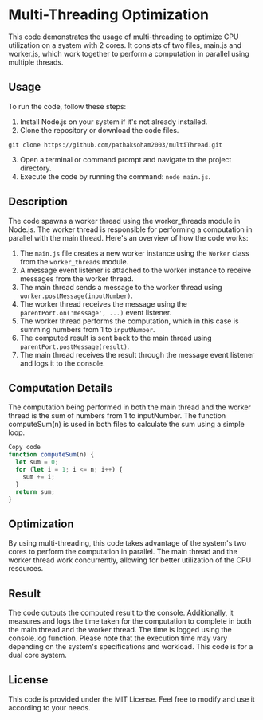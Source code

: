 # Multi-Threading Optimization
This code demonstrates the usage of multi-threading to optimize CPU utilization on a system with 2 cores. It consists of two files, main.js and worker.js, which work together to perform a computation in parallel using multiple threads.

## Usage
To run the code, follow these steps:

1. Install Node.js on your system if it's not already installed.
2. Clone the repository or download the code files.
 ```git
 git clone https://github.com/pathaksoham2003/multiThread.git
 ```
3. Open a terminal or command prompt and navigate to the project directory.
4. Execute the code by running the command: `node main.js`.

## Description
The code spawns a worker thread using the worker_threads module in Node.js. The worker thread is responsible for performing a computation in parallel with the main thread. Here's an overview of how the code works:

1. The `main.js` file creates a new worker instance using the `Worker` class from the `worker_threads` module.
2. A message event listener is attached to the worker instance to receive messages from the worker thread.
3. The main thread sends a message to the worker thread using `worker.postMessage(inputNumber)`.
4. The worker thread receives the message using the `parentPort.on('message', ...)` event listener.
5. The worker thread performs the computation, which in this case is summing numbers from 1 to `inputNumber`.
6. The computed result is sent back to the main thread using `parentPort.postMessage(result)`.
7. The main thread receives the result through the message event listener and logs it to the console.

## Computation Details
The computation being performed in both the main thread and the worker thread is the sum of numbers from 1 to inputNumber. The function computeSum(n) is used in both files to calculate the sum using a simple loop.

```javascript
Copy code
function computeSum(n) {
  let sum = 0;
  for (let i = 1; i <= n; i++) {
    sum += i;
  }
  return sum;
}
```
## Optimization
By using multi-threading, this code takes advantage of the system's two cores to perform the computation in parallel. The main thread and the worker thread work concurrently, allowing for better utilization of the CPU resources.

## Result
The code outputs the computed result to the console. Additionally, it measures and logs the time taken for the computation to complete in both the main thread and the worker thread. The time is logged using the console.log function.
Please note that the execution time may vary depending on the system's specifications and workload. This code is for a dual core system.

## License
This code is provided under the MIT License. Feel free to modify and use it according to your needs.
